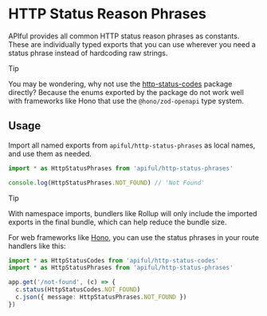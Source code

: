 # HTTP Status Reason Phrases

APIful provides all common HTTP status reason phrases as constants. These are individually typed exports that you can use wherever you need a status phrase instead of hardcoding raw strings.

> [!TIP]
> You may be wondering, why not use the [http-status-codes](https://www.npmjs.com/package/http-status-codes) package directly? Because the enums exported by the package do not work well with frameworks like Hono that use the `@hono/zod-openapi` type system.

## Usage

Import all named exports from `apiful/http-status-phrases` as local names, and use them as needed.

```ts
import * as HttpStatusPhrases from 'apiful/http-status-phrases'

console.log(HttpStatusPhrases.NOT_FOUND) // 'Not Found'
```

> [!TIP]
> With namespace imports, bundlers like Rollup will only include the imported exports in the final bundle, which can help reduce the bundle size.

For web frameworks like [Hono](https://hono.dev), you can use the status phrases in your route handlers like this:

```ts
import * as HttpStatusCodes from 'apiful/http-status-codes'
import * as HttpStatusPhrases from 'apiful/http-status-phrases'

app.get('/not-found', (c) => {
  c.status(HttpStatusCodes.NOT_FOUND)
  c.json({ message: HttpStatusPhrases.NOT_FOUND })
})
```
